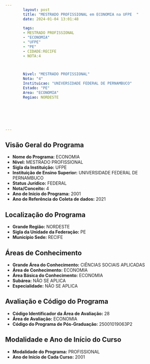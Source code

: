 ```yaml
---
        layout: post
        title: "MESTRADO PROFISSIONAL em ECONOMIA na UFPE  "
        date: 2024-01-04 13:01:48
     
        tags:
        - MESTRADO PROFISSIONAL
        - "ECONOMIA"
        - "UFPE"
        - "PE"
        - CIDADE:RECIFE
        - NOTA:4
        
       

        Nivel: "MESTRADO PROFISSIONAL"
        Nota: "4"
        Instituicao: "UNIVERSIDADE FEDERAL DE PERNAMBUCO"
        Estado: "PE"
        Area: "ECONOMIA"
        Regiao: NORDESTE
        
        
        
        
        
        
---
```

## Visão Geral do Programa
- **Nome do Programa:** ECONOMIA
- **Nível:** MESTRADO PROFISSIONAL
- **Sigla da Instituição:** UFPE
- **Instituição de Ensino Superior:** UNIVERSIDADE FEDERAL DE PERNAMBUCO
- **Status Jurídico:** FEDERAL
- **Nota/Conceito:** 4
- **Ano de Início do Programa:** 2001
- **Ano de Referência do Coleta de dados:** 2021

## Localização do Programa
- **Grande Região:** NORDESTE
- **Sigla da Unidade da Federação:** PE
- **Município Sede:** RECIFE

## Áreas de Conhecimento
- **Grande Área do Conhecimento:** CIÊNCIAS SOCIAIS APLICADAS
- **Área de Conhecimento:** ECONOMIA
- **Área Básica do Conhecimento:** ECONOMIA
- **Subárea:** NÃO SE APLICA
- **Especialidade:** NÃO SE APLICA

## Avaliação e Código do Programa
- **Código Identificador da Área de Avaliação:** 28
- **Área de Avaliação:** ECONOMIA
- **Código do Programa de Pós-Graduação:** 25001019063P2


## Modalidade e Ano de Início do Curso
- **Modalidade do Programa:** PROFISSIONAL
- **Ano de Início de Cada Curso:** 2001
